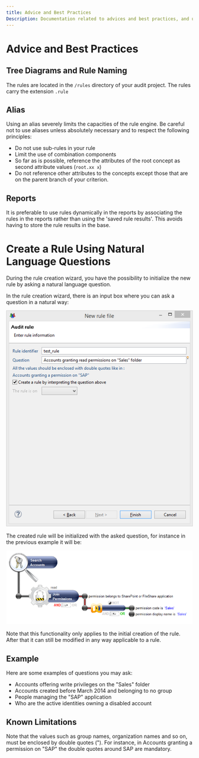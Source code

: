 ```yaml
---
title: Advice and Best Practices
Description: Documentation related to advices and best practices, and use with natural language in Rule Editor
---
```


# Advice and Best Practices

## Tree Diagrams and Rule Naming

The rules are located in the `/rules` directory of your audit project. The rules carry the extension `.rule`

## Alias

Using an alias severely limits the capacities of the rule engine. Be careful not to use aliases unless absolutely necessary and to respect the following principles:

- Do not use sub-rules in your rule
- Limit the use of combination components
- So far as is possible, reference the attributes of the root concept as second attribute values (`root.xx x`)
- Do not reference other attributes to the concepts except those that are on the parent branch of your criterion.

## Reports

It is preferable to use rules dynamically in the reports by associating the rules in the reports rather than using the 'saved rule results'. This avoids having to store the rule results in the base.

# Create a Rule Using Natural Language Questions

During the rule creation wizard, you have the possibility to initialize the new rule by asking a natural language question.  

In the rule creation wizard, there is an input box where you can ask a question in a natural way:  

![Natural language](./images/rule-natural-language-wizard.png "Natural language")  

The created rule will be initialized with the asked question, for instance in the previous example it will be:  

![Natural language](./images/rule-natural-language-results.png "Natural language")  

Note that this functionality only applies to the initial creation of the rule. After that it can still be modified in any way applicable to a rule.  

## Example

Here are some examples of questions you may ask:  

- Accounts offering write privileges on the "Sales" folder
- Accounts created before March 2014 and belonging to no group
- People managing the "SAP" application
- Who are the active identities owning a disabled account  

## Known Limitations

Note that the values such as group names, organization names and so on, must be enclosed by double quotes ("). For instance, in Accounts granting a permission on "SAP" the double quotes around SAP are mandatory.  
